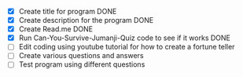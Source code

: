 - [x] Create title for program DONE
- [x] Create description for the program DONE
- [x] Create Read.me DONE
- [x] Run Can-You-Survive-Jumanji-Quiz code to see if it works DONE
- [ ] Edit coding using youtube tutorial for how to create a fortune teller 
- [ ] Create various questions and answers
- [ ] Test program using different questions
